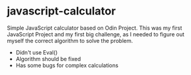 # javascript-calculator
Simple JavaScript calculator based on Odin Project. This was my first JavaScript Project and my first big challenge, as I needed to figure out myself the correct algorithm to solve the problem.
* Didn't use Eval() 
* Algorithm should be fixed
* Has some bugs for complex calculations
